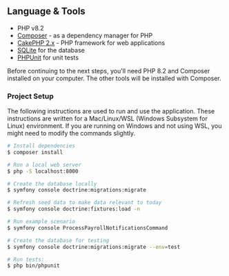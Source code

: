 ## Language & Tools

- PHP v8.2
- [Composer](https://getcomposer.org/) - as a dependency manager for PHP
- [CakePHP 2.x](https://book.cakephp.org/2/en/index.html) - PHP framework for web applications
- [SQLite](https://www.sqlite.org/) for the database
- [PHPUnit](https://phpunit.de/) for unit tests

Before continuing to the next steps, you'll need PHP 8.2 and Composer installed on your computer. The other tools will be installed with Composer.

### Project Setup

The following instructions are used to run and use the application. These instructions are written for a Mac/Linux/WSL (Windows Subsystem for Linux) environment. If you are running on Windows and not using WSL, you might need to modify the commands slightly.

```bash
# Install dependencies
$ composer install

# Run a local web server
$ php -S localhost:8000

# Create the database locally
$ symfony console doctrine:migrations:migrate

# Refresh seed data to make data relevant to today
$ symfony console doctrine:fixtures:load -n

# Run example scenario
$ symfony console ProcessPayrollNotificationsCommand

# Create the database for testing
$ symfony console doctrine:migrations:migrate --env=test

# Run tests:
$ php bin/phpunit
```
